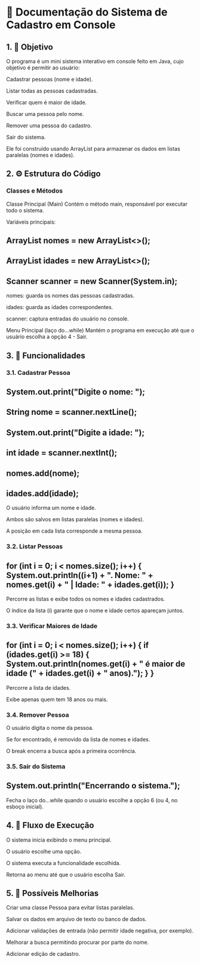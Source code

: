 # 📘 Documentação do Sistema de Cadastro em Console

## 1. 🎯 Objetivo
O programa é um mini sistema interativo em console feito em Java, cujo objetivo é permitir ao usuário:

Cadastrar pessoas (nome e idade).

Listar todas as pessoas cadastradas.

Verificar quem é maior de idade.

Buscar uma pessoa pelo nome.

Remover uma pessoa do cadastro.

Sair do sistema.

Ele foi construído usando ArrayList para armazenar os dados em listas paralelas (nomes e idades).

## 2. ⚙️ Estrutura do Código
### Classes e Métodos
Classe Principal (Main)
Contém o método main, responsável por executar todo o sistema.

Variáveis principais:

ArrayList<String> nomes = new ArrayList<>();
-
ArrayList<Integer> idades = new ArrayList<>();
-
Scanner scanner = new Scanner(System.in);
-
nomes: guarda os nomes das pessoas cadastradas.

idades: guarda as idades correspondentes.

scanner: captura entradas do usuário no console.

Menu Principal (laço do...while)
Mantém o programa em execução até que o usuário escolha a opção 4 - Sair.

## 3. 📑 Funcionalidades
### 3.1. Cadastrar Pessoa

System.out.print("Digite o nome: ");
-
String nome = scanner.nextLine();
-
System.out.print("Digite a idade: ");
-
int idade = scanner.nextInt();
-
nomes.add(nome);
-
idades.add(idade);
-
O usuário informa um nome e idade.

Ambos são salvos em listas paralelas (nomes e idades).

A posição em cada lista corresponde a mesma pessoa.

### 3.2. Listar Pessoas

for (int i = 0; i < nomes.size(); i++) {
    System.out.println((i+1) + ". Nome: " + nomes.get(i) + " | Idade: " + idades.get(i));
}
-
Percorre as listas e exibe todos os nomes e idades cadastrados.

O índice da lista (i) garante que o nome e idade certos apareçam juntos.

### 3.3. Verificar Maiores de Idade

for (int i = 0; i < nomes.size(); i++) {
    if (idades.get(i) >= 18) {
        System.out.println(nomes.get(i) + " é maior de idade (" + idades.get(i) + " anos).");
    }
}
-
Percorre a lista de idades.

Exibe apenas quem tem 18 anos ou mais.

### 3.4. Remover Pessoa
O usuário digita o nome da pessoa.

Se for encontrado, é removido da lista de nomes e idades.

O break encerra a busca após a primeira ocorrência.

### 3.5. Sair do Sistema

System.out.println("Encerrando o sistema.");
-
Fecha o laço do...while quando o usuário escolhe a opção 6 (ou 4, no esboço inicial).

## 4. 📝 Fluxo de Execução
O sistema inicia exibindo o menu principal.

O usuário escolhe uma opção.

O sistema executa a funcionalidade escolhida.

Retorna ao menu até que o usuário escolha Sair.

## 5. 🚀 Possíveis Melhorias

Criar uma classe Pessoa para evitar listas paralelas.

Salvar os dados em arquivo de texto ou banco de dados.

Adicionar validações de entrada (não permitir idade negativa, por exemplo).

Melhorar a busca permitindo procurar por parte do nome.

Adicionar edição de cadastro.

